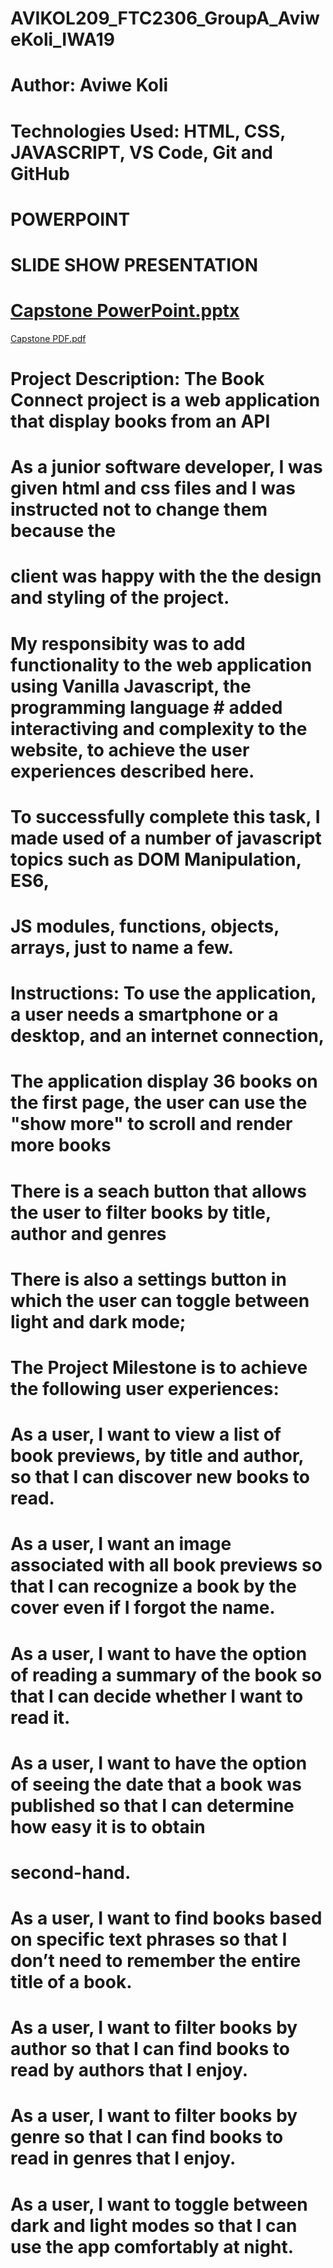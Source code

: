 # AVIKOL209_FTC2306_GroupA_AviweKoli_IWA19
# Author: Aviwe Koli
# Technologies Used: HTML, CSS, JAVASCRIPT, VS Code, Git and GitHub
#                    POWERPOINT

# SLIDE SHOW PRESENTATION
# [Capstone PowerPoint.pptx](https://github.com/Aviwekoli/AVIKOL209_FTC2306_GroupA_AviweKoli_IWA19/files/12563372/Capstone.PowerPoint.pptx)
[Capstone PDF.pdf](https://github.com/Aviwekoli/AVIKOL209_FTC2306_GroupA_AviweKoli_IWA19/files/12563570/Capstone.PDF.pdf)

# Project Description: The Book Connect project is a web application that display books from an API
#                      As a junior software developer, I was given html and css files and I was instructed not to change them because the
#                      client was happy with the the design and styling of the project.
#                      My responsibity was to add functionality to the web application using Vanilla Javascript, the programming language #                      added interactiving and complexity to the website, to achieve the user experiences described here.
#                      To successfully complete this task, I made used of a number of javascript topics such as DOM Manipulation, ES6,  
#                      JS modules, functions, objects, arrays, just to name a few.

# Instructions: To use the application, a user needs a smartphone or a desktop, and an internet connection,
#               The application display 36 books on the first page, the user can use the "show more" to scroll and render more books
#               There is a seach button that allows the user to filter books by title, author and genres
#               There is also a settings button in which the user can toggle between light and dark mode;

# The Project Milestone is to achieve the following user experiences:
#     As a user, I want to view a list of book previews, by title and author, so that I can discover new books to read.
#     As a user, I want an image associated with all book previews so that I can recognize a book by the cover even if I forgot the name.
#     As a user, I want to have the option of reading a summary of the book so that I can decide whether I want to read it.
#     As a user, I want to have the option of seeing the date that a book was published so that I can determine how easy it is to obtain 
#     second-hand.
#     As a user, I want to find books based on specific text phrases so that I don’t need to remember the entire title of a book.
#     As a user, I want to filter books by author so that I can find books to read by authors that I enjoy.
#     As a user, I want to filter books by genre so that I can find books to read in genres that I enjoy.
#     As a user, I want to toggle between dark and light modes so that I can use the app comfortably at night.



